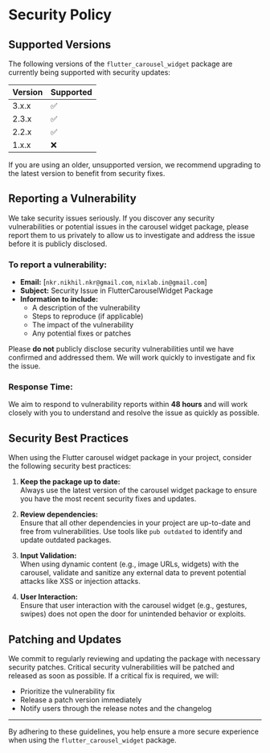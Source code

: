 # Security Policy

## Supported Versions

The following versions of the `flutter_carousel_widget` package are currently being supported with security updates:

| Version | Supported          |
|---------|--------------------|
| 3.x.x   | :white_check_mark: |
| 2.3.x   | :white_check_mark: |
| 2.2.x   | :white_check_mark: |
| 1.x.x   | :x:                |

If you are using an older, unsupported version, we recommend upgrading to the latest version to benefit from security fixes.

## Reporting a Vulnerability

We take security issues seriously. If you discover any security vulnerabilities or potential issues in the carousel widget package, please report them to us privately to allow us to investigate and address the issue before it is publicly disclosed.

### To report a vulnerability:

- **Email:** [`nkr.nikhil.nkr@gmail.com`, `nixlab.in@gmail.com`]
- **Subject:** Security Issue in FlutterCarouselWidget Package
- **Information to include:**
    - A description of the vulnerability
    - Steps to reproduce (if applicable)
    - The impact of the vulnerability
    - Any potential fixes or patches

Please **do not** publicly disclose security vulnerabilities until we have confirmed and addressed them. We will work quickly to investigate and fix the issue.

### Response Time:

We aim to respond to vulnerability reports within **48 hours** and will work closely with you to understand and resolve the issue as quickly as possible.

## Security Best Practices

When using the Flutter carousel widget package in your project, consider the following security best practices:

1. **Keep the package up to date:**  
   Always use the latest version of the carousel widget package to ensure you have the most recent security fixes and updates.

2. **Review dependencies:**  
   Ensure that all other dependencies in your project are up-to-date and free from vulnerabilities. Use tools like `pub outdated` to identify and update outdated packages.

3. **Input Validation:**  
   When using dynamic content (e.g., image URLs, widgets) with the carousel, validate and sanitize any external data to prevent potential attacks like XSS or injection attacks.

4. **User Interaction:**  
   Ensure that user interaction with the carousel widget (e.g., gestures, swipes) does not open the door for unintended behavior or exploits.

## Patching and Updates

We commit to regularly reviewing and updating the package with necessary security patches. Critical security vulnerabilities will be patched and released as soon as possible. If a critical fix is required, we will:

- Prioritize the vulnerability fix
- Release a patch version immediately
- Notify users through the release notes and the changelog

---

By adhering to these guidelines, you help ensure a more secure experience when using the `flutter_carousel_widget` package.